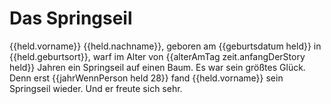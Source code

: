 Das Springseil
==============

{{held.vorname}} {{held.nachname}}, geboren am {{geburtsdatum held}} in {{held.geburtsort}}, warf im Alter von {{alterAmTag zeit.anfangDerStory held}} Jahren ein Springseil auf einen Baum. Es war sein größtes Glück. Denn erst {{jahrWennPerson held 28}} fand {{held.vorname}} sein Springseil wieder. Und er freute sich sehr.
